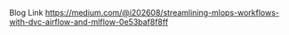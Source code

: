Blog Link
https://medium.com/@i202608/streamlining-mlops-workflows-with-dvc-airflow-and-mlflow-0e53baf8f8ff
